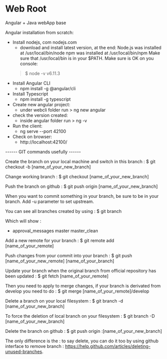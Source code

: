 # Web Root

Angular + Java webApp base

Angular installation from scratch:
- Install nodejs, com nodejs.com
  - download and install latest version, at the end:
  Node.js was installed at
   /usr/local/bin/node
  npm was installed at
   /usr/local/bin/npm
  Make sure that /usr/local/bin is in your $PATH.
  Make sure is OK on you console: 
  > $ node -v
  v6.11.3
- Install Angular CLI
	- npm install -g @angular/cli
- Install Typescript
    - npm install -g typescript
- Create new angular project:
	- under webcli folder run > ng new angular
- check the version created:
	- inside angular folder run > ng -v
- Run the client:
	- ng serve --port 42100
- Check on browser:
	- http://localhost:42100/ 

------ GIT commands usefully ------

Create the branch on your local machine and switch in this branch :
$ git checkout -b [name_of_your_new_branch]

Change working branch :
$ git checkout [name_of_your_new_branch]

Push the branch on github :
$ git push origin [name_of_your_new_branch]

When you want to commit something in your branch, be sure to be in your branch. Add -u parameter to set upstream.

You can see all branches created by using :
$ git branch

Which will show :
* approval_messages
  master
  master_clean

Add a new remote for your branch :
$ git remote add [name_of_your_remote] 

Push changes from your commit into your branch :
$ git push [name_of_your_new_remote] [name_of_your_branch]

Update your branch when the original branch from official repository has been updated :
$ git fetch [name_of_your_remote]

Then you need to apply to merge changes, if your branch is derivated from develop you need to do :
$ git merge [name_of_your_remote]/develop

Delete a branch on your local filesystem :
$ git branch -d [name_of_your_new_branch]

To force the deletion of local branch on your filesystem :
$ git branch -D [name_of_your_new_branch]

Delete the branch on github :
$ git push origin :[name_of_your_new_branch]

The only difference is the : to say delete, you can do it too by using github interface to remove branch : https://help.github.com/articles/deleting-unused-branches.
